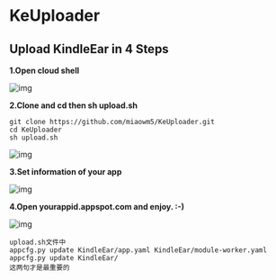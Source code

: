 # KeUploader

## Upload KindleEar in 4 Steps

__1.Open cloud shell__

![img](img/1.png)

__2.Clone and cd then sh upload.sh__


```shell
git clone https://github.com/miaowm5/KeUploader.git
cd KeUploader
sh upload.sh
```

![img](img/2.png)

__3.Set information of your app__

![img](img/4.png)

__4.Open yourappid.appspot.com and enjoy. :-)__

![img](img/3.png)



```
upload.sh文件中
appcfg.py update KindleEar/app.yaml KindleEar/module-worker.yaml
appcfg.py update KindleEar/
这两句才是最重要的
```
